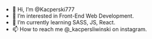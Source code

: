 - 👋 Hi, I’m @Kacperski777
- 👀 I’m interested in Front-End Web Development.
- 🌱 I’m currently learning SASS, JS, React.
- 📫 How to reach me @_kacpersliwinski on instagram.
